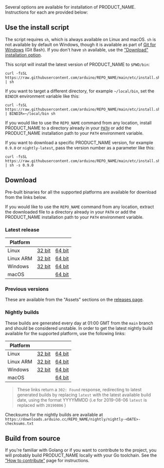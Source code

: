<!-- Source: https://github.com/arduino/tooling-project-assets/blob/main/other/installation-script/installation.md -->

Several options are available for installation of PRODUCT_NAME. Instructions for each are provided below:

## Use the install script

The script requires `sh`, which is always available on Linux and macOS. `sh` is not available by default on Windows,
though it is available as part of [Git for Windows](https://gitforwindows.org/) (Git Bash). If you don't have `sh`
available, use the ["Download" installation option](#download).

This script will install the latest version of PRODUCT_NAME to `$PWD/bin`:

```
curl -fsSL https://raw.githubusercontent.com/arduino/REPO_NAME/main/etc/install.sh | sh
```

If you want to target a different directory, for example `~/local/bin`, set the `BINDIR` environment variable like this:

```
curl -fsSL https://raw.githubusercontent.com/arduino/REPO_NAME/main/etc/install.sh | BINDIR=~/local/bin sh
```

If you would like to use the `REPO_NAME` command from any location, install PRODUCT_NAME to a directory already in
your [`PATH`](https://en.wikipedia.org/wiki/PATH%5F%28variable%29) or add the PRODUCT_NAME installation path to your
`PATH` environment variable.

If you want to download a specific PRODUCT_NAME version, for example `0.9.0` or `nightly-latest`, pass the version
number as a parameter like this:

```
curl -fsSL https://raw.githubusercontent.com/arduino/REPO_NAME/main/etc/install.sh | sh -s 0.9.0
```

## Download

Pre-built binaries for all the supported platforms are available for download from the links below.

If you would like to use the `REPO_NAME` command from any location, extract the downloaded file to a directory
already in your `PATH` or add the PRODUCT_NAME installation path to your `PATH` environment variable.

### Latest release

| Platform  |                      |                      |
| --------- | -------------------- | -------------------- |
| Linux     | [32 bit][linux32]    | [64 bit][linux64]    |
| Linux ARM | [32 bit][linuxarm32] | [64 bit][linuxarm64] |
| Windows   | [32 bit][windows32]  | [64 bit][windows64]  |
| macOS     |                      | [64 bit][macos]      |

[linux64]: https://downloads.arduino.cc/REPO_NAME/REPO_NAME_latest_Linux_64bit.tar.gz
[linux32]: https://downloads.arduino.cc/REPO_NAME/REPO_NAME_latest_Linux_32bit.tar.gz
[linuxarm64]: https://downloads.arduino.cc/REPO_NAME/REPO_NAME_latest_Linux_ARM64.tar.gz
[linuxarm32]: https://downloads.arduino.cc/REPO_NAME/REPO_NAME_latest_Linux_ARMv7.tar.gz
[windows64]: https://downloads.arduino.cc/REPO_NAME/REPO_NAME_latest_Windows_64bit.zip
[windows32]: https://downloads.arduino.cc/REPO_NAME/REPO_NAME_latest_Windows_32bit.zip
[macos]: https://downloads.arduino.cc/REPO_NAME/REPO_NAME_latest_macOS_64bit.tar.gz

### Previous versions

These are available from the "Assets" sections on the [releases page](https://github.com/arduino/REPO_NAME/releases).

### Nightly builds

These builds are generated every day at 01:00 GMT from the `main` branch and should be considered unstable. In order to
get the latest nightly build available for the supported platform, use the following links:

| Platform  |                              |                              |
| --------- | ---------------------------- | ---------------------------- |
| Linux     | [32 bit][linux32-nightly]    | [64 bit][linux64-nightly]    |
| Linux ARM | [32 bit][linuxarm32-nightly] | [64 bit][linuxarm64-nightly] |
| Windows   | [32 bit][windows32-nightly]  | [64 bit][windows64-nightly]  |
| macOS     |                              | [64 bit][macos-nightly]      |

[linux64-nightly]: https://downloads.arduino.cc/REPO_NAME/nightly/REPO_NAME_nightly-latest_Linux_64bit.tar.gz
[linux32-nightly]: https://downloads.arduino.cc/REPO_NAME/nightly/REPO_NAME_nightly-latest_Linux_32bit.tar.gz
[linuxarm64-nightly]: https://downloads.arduino.cc/REPO_NAME/nightly/REPO_NAME_nightly-latest_Linux_ARM64.tar.gz
[linuxarm32-nightly]: https://downloads.arduino.cc/REPO_NAME/nightly/REPO_NAME_nightly-latest_Linux_ARMv7.tar.gz
[windows64-nightly]: https://downloads.arduino.cc/REPO_NAME/nightly/REPO_NAME_nightly-latest_Windows_64bit.zip
[windows32-nightly]: https://downloads.arduino.cc/REPO_NAME/nightly/REPO_NAME_nightly-latest_Windows_32bit.zip
[macos-nightly]: https://downloads.arduino.cc/REPO_NAME/nightly/REPO_NAME_nightly-latest_macOS_64bit.tar.gz

> These links return a `302: Found` response, redirecting to latest generated builds by replacing `latest` with the
> latest available build date, using the format YYYYMMDD (i.e for 2019-08-06 `latest` is replaced with `20190806` )

Checksums for the nightly builds are available at
`https://downloads.arduino.cc/REPO_NAME/nightly/nightly-<DATE>-checksums.txt`

## Build from source

If you're familiar with Golang or if you want to contribute to the project, you will probably build PRODUCT_NAME locally
with your Go toolchain. See the ["How to contribute"](CONTRIBUTING.md#building-the-source-code) page for instructions.

